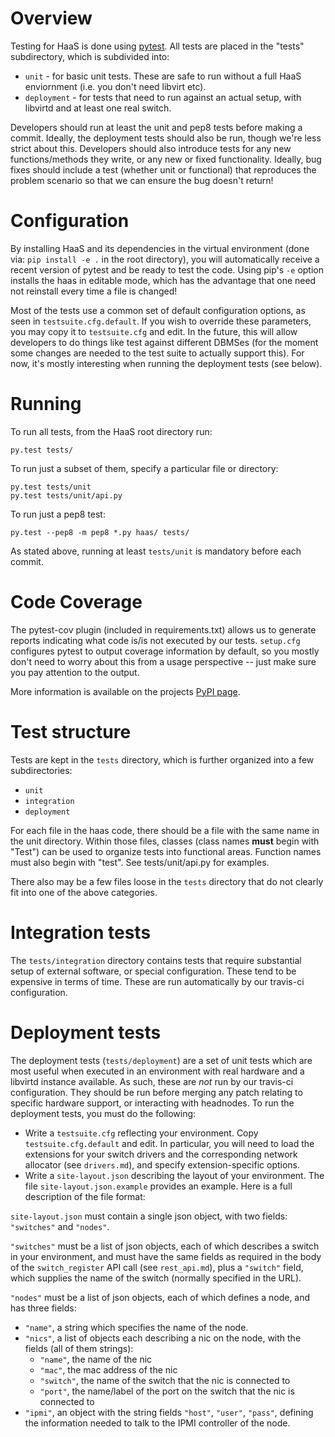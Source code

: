 # Overview

Testing for HaaS is done using [pytest][1]. All tests
are placed in the "tests" subdirectory, which is subdivided into:

* `unit` - for basic unit tests. These are safe to run without a full HaaS enviornment (i.e. you don't need libvirt etc).
* `deployment` - for tests that need to run against an actual setup, with libvirtd and at least one real switch.

Developers should run at least the unit and pep8 tests before making a commit.
Ideally, the deployment tests should also be run, though we're less
strict about this. Developers should also introduce tests for any new
functions/methods they write, or any new or fixed functionality. Ideally,
bug fixes should include a test (whether unit or functional) that reproduces
the problem scenario so that we can ensure the bug doesn't return!

# Configuration

By installing HaaS and its dependencies in the virtual environment (done
via: `pip install -e .` in the root directory), you will automatically
receive a recent version of pytest and be ready to test the code. Using
pip's `-e` option installs the haas in editable mode, which has the
advantage that one need not reinstall every time a file is changed!

Most of the tests use a common set of default configuration options, as
seen in `testsuite.cfg.default`. If you wish to override these
parameters, you may copy it to `testsuite.cfg` and edit. In the future,
this will allow developers to do things like test against different
DBMSes (for the moment some changes are needed to the test suite to
actually support this). For now, it's mostly interesting when running
the deployment tests (see below).

# Running

To run all tests, from the HaaS root directory run:

    py.test tests/

To run just a subset of them, specify a particular file or directory:

    py.test tests/unit
    py.test tests/unit/api.py

To run just a pep8 test:

    py.test --pep8 -m pep8 *.py haas/ tests/

As stated above, running at least `tests/unit` is mandatory before each
commit.

# Code Coverage

The pytest-cov plugin (included in requirements.txt) allows us to
generate reports indicating what code is/is not executed by our tests.
`setup.cfg` configures pytest to output coverage information by default,
so you mostly don't need to worry about this from a usage perspective --
just make sure you pay attention to the output.

More information is available on the projects [PyPI page][2].

# Test structure

Tests are kept in the `tests` directory, which is further organized into
a few subdirectories:

* `unit`
* `integration`
* `deployment`

For each file in the haas code, there should be a file with the same name in
the unit directory. Within those files, classes (class names **must**
begin with "Test") can be used to organize tests into functional areas.
Function names must also begin with "test". See tests/unit/api.py for
examples.

There also may be a few files loose in the `tests` directory that do not
clearly fit into one of the above categories.

# Integration tests

The `tests/integration` directory contains tests that require
substantial setup of external software, or special configuration. These
tend to be expensive in terms of time. These are run automatically by
our travis-ci configuration.

# Deployment tests

The deployment tests (`tests/deployment`) are a set of unit tests which
are most useful when executed in an environment with real hardware and a
libvirtd instance available. As such, these are *not* run by our
travis-ci configuration. They should be run before merging any patch
relating to specific hardware support, or interacting with headnodes. To
run the deployment tests, you must do the following:

* Write a `testsuite.cfg` reflecting your environment. Copy
  `testsuite.cfg.default` and edit. In particular, you will need to load
  the extensions for your switch drivers and the corresponding network
  allocator (see `drivers.md`), and specify extension-specific options.
* Write a `site-layout.json` describing the layout of your environment.
  The file `site-layout.json.example` provides an example. Here is a
  full description of the file format:

`site-layout.json` must contain a single json object, with two fields:
`"switches"` and `"nodes"`.

`"switches"` must be a list of json objects, each of which describes a
switch in your environment, and must have the same fields as required in
the body of  the `switch_register` API call (see `rest_api.md`), plus a
`"switch"` field, which supplies the name of the switch (normally
specified in the URL).

`"nodes"` must be a list of json objects, each of which defines a node,
and has three fields:

* `"name"`, a string which specifies the name of the node.
* `"nics"`, a list of objects each describing a nic on the node, with the
  fields (all of them strings):
  * `"name"`, the name of the nic
  * `"mac"`, the mac address of the nic
  * `"switch"`, the name of the switch that the nic is connected to
  * `"port"`, the name/label of the port on the switch that the nic is
    connected to
* `"ipmi"`, an object with the string fields `"host"`, `"user"`,
  `"pass"`, defining the information needed to talk to the IPMI
  controller of the node.


[1]: http://pytest.org/
[2]: https://pypi.python.org/pypi/pytest-cov

